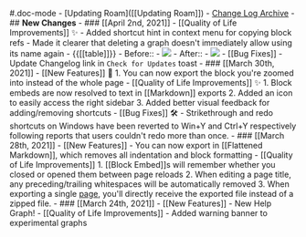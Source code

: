 #.doc-mode
    - [Updating Roam]([[Updating Roam]])
    - [Change Log Archive](https://roamresearch.com/#/app/help-archive/page/dxTi-iUs2)
    - ## **New Changes**
    - ### [[April 2nd, 2021]]
        - [[Quality of Life Improvements]] ✨
            - Added shortcut hint in context menu for copying block refs 
            - Made it clearer that deleting a graph doesn't immediately allow using its name again
                - {{[[table]]}}
                    - Before::
                        - ![](https://firebasestorage.googleapis.com/v0/b/firescript-577a2.appspot.com/o/imgs%2Fapp%2Froam-team%2F5j3PFaZ5Xz.png?alt=media&token=6d36fc43-b6bc-434d-98fa-22250b6416c9)
                    - After::
                        - ![](https://firebasestorage.googleapis.com/v0/b/firescript-577a2.appspot.com/o/imgs%2Fapp%2Froam-team%2FkDgsAI3wOK.png?alt=media&token=07e6f288-00dd-4a03-ac21-1d10ea038f3d)
        - [[Bug Fixes]]
            - Update Changelog link in `Check for Updates` toast
    - ### [[March 30th, 2021]]
        - [[New Features]] 🚀
            1. You can now export the block you're zoomed into instead of the whole page
        - [[Quality of Life Improvements]] ✨
            1. Block embeds are now resolved to text in [[Markdown]] exports
            2. Added an icon to easily access the right sidebar
            3. Added better visual feedback for adding/removing shortcuts
        - [[Bug Fixes]] 🛠
            - Strikethrough and redo shortcuts on Windows have been reverted to Win+Y and Ctrl+Y respectively following reports that users couldn't redo more than once.
    - ### [[March 28th, 2021]]
        - [[New Features]]
            - You can now export in [[Flattened Markdown]], which removes all indentation and block formatting
        - [[Quality of Life Improvements]]
            1. [[Block Embed]]s will remember whether you closed or opened them between page reloads
            2. When editing a page title, any preceding/trailing whitespaces will be automatically removed
            3. When exporting a single [page]([[Pages]]), you'll directly receive the exported file instead of a zipped file.
    - ### [[March 24th, 2021]]
        - [[New Features]]
            - New Help Graph!
        - [[Quality of Life Improvements]]
            - Added warning banner to experimental graphs
